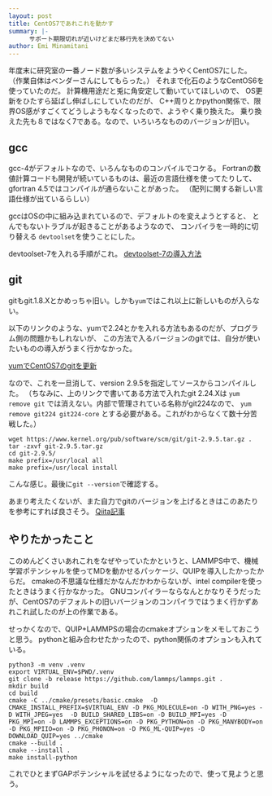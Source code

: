 ```yaml
---
layout: post
title: CentOS7であれこれを動かす
summary: |-
    　サポート期限切れが近いけどまだ移行先を決めてない
author: Emi Minamitani
---
```


年度末に研究室の一番ノード数が多いシステムをようやくCentOS7にした。
（作業自体はベンダーさんにしてもらった。）
それまで化石のようなCentOS6を使っていたのだ。
計算機用途だと兎に角安定して動いていてほしいので、
OS更新をひたすら延ばし伸ばしにしていたのだが、
C++周りとかpython関係で、限界OS感がすごくてどうしようもなくなったので、ようやく乗り換えた。
乗り換えた先も８ではなく7である。なので、いろいろなもののバージョンが旧い。

## gcc
gcc-4がデフォルトなので、いろんなもののコンパイルでコケる。
Fortranの数値計算コードも開発が続いているものは、最近の言語仕様を使ってたりして、gfortran 4.5ではコンパイルが通らないことがあった。
（配列に関する新しい言語仕様が出ているらしい）

gccはOSの中に組み込まれているので、デフォルトのを変えようとすると、
とんでもないトラブルが起きることがあるようなので、
コンパイラを一時的に切り替える
`devtoolset`を使うことにした。

devtoolset-7を入れる手順がこれ。
[devtoolset-7の導入方法](https://www.softwarecollections.org/en/scls/rhscl/devtoolset-7/)


## git

gitもgit.1.8.Xとかめっちゃ旧い。しかも`yum`ではこれ以上に新しいものが入らない。

以下のリンクのような、yumで2.24とかを入れる方法もあるのだが、プログラム側の問題かもしれないが、
この方法で入るバージョンのgitでは、自分が使いたいものの導入がうまく行かなかった。

[yumでCentOS7のgitを更新](https://qiita.com/Crow314/items/5e99c9933546d6577e34)

なので、これを一旦消して、version 2.9.5を指定してソースからコンパイルした。
（ちなみに、上のリンクで書いてある方法で入れたgit 2.24.Xは
`yum remove git` では消えない。内部で管理されている名称がgit224なので、
`yum remove git224 git224-core` とする必要がある。これがわからなくて数十分苦戦した。）

```
wget https://www.kernel.org/pub/software/scm/git/git-2.9.5.tar.gz .
tar -zxvf git-2.9.5.tar.gz
cd git-2.9.5/
make prefix=/usr/local all
make prefix=/usr/local install
```

こんな感じ。最後に`git --version`で確認する。


あまり考えたくないが、また自力でgitのバージョンを上げるときはこのあたりを参考にすれば良さそう。
[Qiita記事](https://qiita.com/shifumin/items/288f486a0e41439b9eb0)




## やりたかったこと

このめんどくさいあれこれをなぜやっていたかというと、LAMMPS中で、機械学習ポテンシャルを使ってMDを動かせるパッケージ、QUIPを導入したかったからだ。
cmakeの不思議な仕様だかなんだかわからないが、intel compilerを使ったときはうまく行かなかった。
GNUコンパイラーならなんとかなりそうだったが、CentOS7のデフォルトの旧いバージョンのコンパイラではうまく行かずあれこれ試したのが上の作業である。

せっかくなので、QUIP+LAMMPSの場合のcmakeオプションをメモしておこうと思う。
pythonと組み合わせたかったので、python関係のオプションも入れている。

```
python3 -m venv .venv
export VIRTUAL_ENV=$PWD/.venv
git clone -b release https://github.com/lammps/lammps.git .
mkdir build
cd build
cmake -C ../cmake/presets/basic.cmake  -D CMAKE_INSTALL_PREFIX=$VIRTUAL_ENV -D PKG_MOLECULE=on -D WITH_PNG=yes -D WITH_JPEG=yes  -D BUILD_SHARED_LIBS=on -D BUILD_MPI=yes -D PKG_MPI=on -D LAMMPS_EXCEPTIONS=on -D PKG_PYTHON=on -D PKG_MANYBODY=on -D PKG_MPIIO=on -D PKG_PHONON=on -D PKG_ML-QUIP=yes -D DOWNLOAD_QUIP=yes ../cmake
cmake --build .
cmake --install .
make install-python
```

これでひとまずGAPポテンシャルを試せるようになったので、使って見ようと思う。